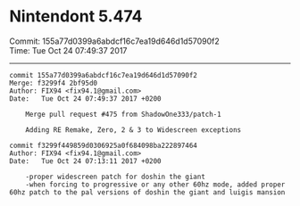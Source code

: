 # Nintendont 5.474
Commit: 155a77d0399a6abdcf16c7ea19d646d1d57090f2  
Time: Tue Oct 24 07:49:37 2017   

-----

```
commit 155a77d0399a6abdcf16c7ea19d646d1d57090f2
Merge: f3299f4 2bf95d0
Author: FIX94 <fix94.1@gmail.com>
Date:   Tue Oct 24 07:49:37 2017 +0200

    Merge pull request #475 from ShadowOne333/patch-1
    
    Adding RE Remake, Zero, 2 & 3 to Widescreen exceptions
```

```
commit f3299f449859d0306925a0f684098ba222897464
Author: FIX94 <fix94.1@gmail.com>
Date:   Tue Oct 24 07:13:11 2017 +0200

    -proper widescreen patch for doshin the giant
    -when forcing to progressive or any other 60hz mode, added proper 60hz patch to the pal versions of doshin the giant and luigis mansion
```
